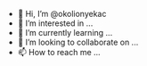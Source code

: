 - 👋 Hi, I’m @okolionyekac
- 👀 I’m interested in ...
- 🌱 I’m currently learning ...
- 💞️ I’m looking to collaborate on ...
- 📫 How to reach me ...

<!---
okolionyekac/okolionyekac is a ✨ special ✨ repository because its `README.md` (this file) appears on your GitHub profile.
You can click the Preview link to take a look at your changes.
--->
